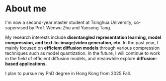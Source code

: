 # About me
I'm now a second-year master student at Tsinghua University, co-supervised by Prof. Wenwu Zhu and Yansong Tang. 


My research interests include **disentangled representation learning, model compression, and text-to-image/video generation, etc.** In the past year, I mainly focused on **efficient diffusion models** through various compression techniques such as model quantization. In the future, I will continue to work in the field of efficient diffusion models, and meanwhile explore **diffusion-based applications.**

I plan to pursue my PhD degree in Hong Kong from 2025 Fall.
